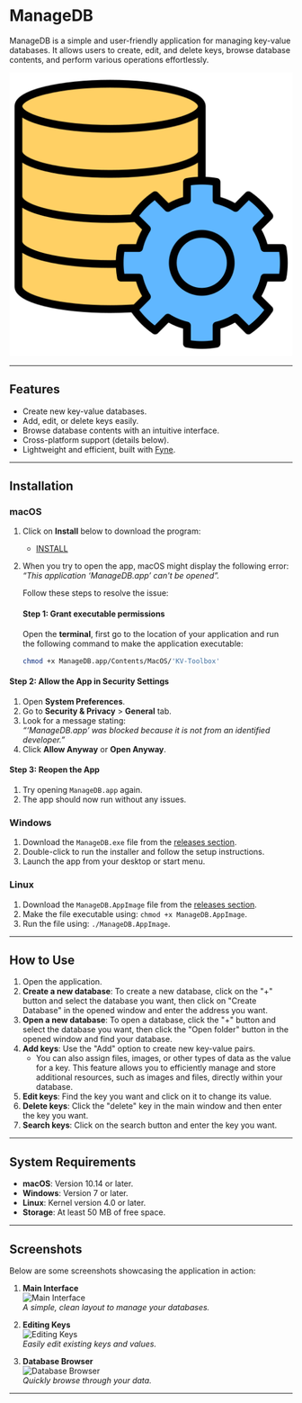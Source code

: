 # ManageDB

ManageDB is a simple and user-friendly application for managing key-value databases. It allows users to create, edit, and delete keys, browse database contents, and perform various operations effortlessly.

![ManageDB Logo](cmd/KV-Toolbox/icon.png)

---

## Features

- Create new key-value databases.
- Add, edit, or delete keys easily.
- Browse database contents with an intuitive interface.
- Cross-platform support (details below).
- Lightweight and efficient, built with [Fyne](https://fyne.io/).

---

## Installation

### macOS
1. Click on **Install** below to download the program:
   - [INSTALL](https://github.com/Mohsen20031203/KV-Toolbox/releases/download/v1.0.0/ManageDB.app.zip)

2. When you try to open the app, macOS might display the following error:  
   _“This application ‘ManageDB.app’ can't be opened”._

   Follow these steps to resolve the issue:

    #### Step 1: Grant executable permissions
   Open the **terminal**, first go to the location of your application and run the following command to make the application executable:

   ```bash
   chmod +x ManageDB.app/Contents/MacOS/'KV-Toolbox'
#### Step 2: Allow the App in Security Settings

1. Open **System Preferences**.
2. Go to **Security & Privacy** > **General** tab.
3. Look for a message stating:  
   _“‘ManageDB.app’ was blocked because it is not from an identified developer.”_
4. Click **Allow Anyway** or **Open Anyway**.

#### Step 3: Reopen the App

1. Try opening `ManageDB.app` again.
2. The app should now run without any issues.



### Windows
1. Download the `ManageDB.exe` file from the [releases section](#).
2. Double-click to run the installer and follow the setup instructions.
3. Launch the app from your desktop or start menu.

### Linux
1. Download the `ManageDB.AppImage` file from the [releases section](#).
2. Make the file executable using: `chmod +x ManageDB.AppImage`.
3. Run the file using: `./ManageDB.AppImage`.

---

## How to Use

1. Open the application.
2. **Create a new database**: To create a new database, click on the "+" button and select the database you want, then click on "Create Database" in the opened window and enter the address you want.
2. **Open a new database**: To open a database, click the "+" button and select the database you want, then click the "Open folder" button in the opened window and find your database.
3. **Add keys**: Use the "Add" option to create new key-value pairs.
    - You can also assign files, images, or other types of data as the value for a key. This feature allows you to efficiently manage and store additional resources, such as images and files, directly within your database.
4. **Edit keys**: Find the key you want and click on it to change its value.
5. **Delete keys**: Click the "delete" key in the main window and then enter the key you want.
6. **Search keys**: Click on the search button and enter the key you want.

---

## System Requirements

- **macOS**: Version 10.14 or later.
- **Windows**: Version 7 or later.
- **Linux**: Kernel version 4.0 or later.
- **Storage**: At least 50 MB of free space.

---

## Screenshots

Below are some screenshots showcasing the application in action:

1. **Main Interface**  
   ![Main Interface](./screenshots/main_interface.png)  
   _A simple, clean layout to manage your databases._

2. **Editing Keys**  
   ![Editing Keys](./screenshots/edit_keys.png)  
   _Easily edit existing keys and values._

3. **Database Browser**  
   ![Database Browser](./screenshots/database_browser.png)  
   _Quickly browse through your data._

---